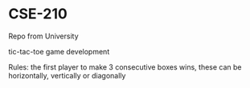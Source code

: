 # CSE-210
Repo from University 

tic-tac-toe game development

Rules: the first player to make 3 consecutive boxes wins, these can be horizontally, vertically or diagonally
